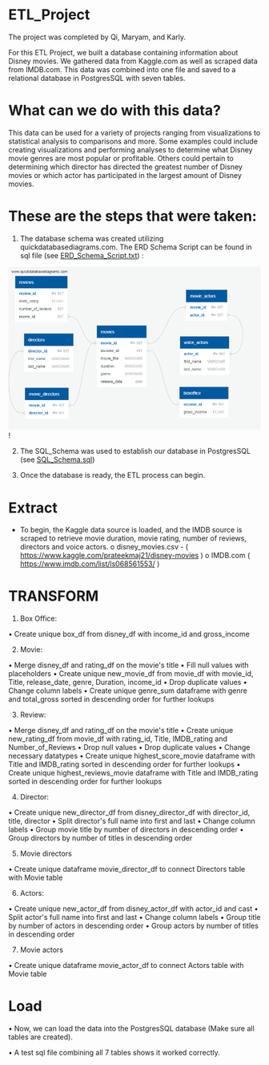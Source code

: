 # ETL_Project
The project was completed by Qi, Maryam, and Karly.

For this ETL Project, we built a database containing information about Disney movies. We gathered data from Kaggle.com as well as scraped data from IMDB.com. This data was combined into one file and saved to a relational database in PostgresSQL with seven tables. 


# What can we do with this data?
This data can be used for a variety of projects ranging from visualizations to statistical analysis to comparisons and more.
Some examples could include creating visualizations and performing analyses to determine what Disney movie genres are most popular or profitable. Others could pertain to determining which director has directed the greatest number of Disney movies or which actor has participated in the largest amount of Disney movies.


# These are the steps that were taken:

1.	The database schema was created utilizing quickdatabasediagrams.com. 
The ERD Schema Script can be found in sql file (see [ERD_Schema_Script.txt](sql/ERD_Schema_Script.txt)) :

![Disney_movie_ERD](sql/Disney_Movie_ERD.png)!

2.	The SQL_Schema was used to establish our database in PostgresSQL (see [SQL_Schema.sql](sql/SQL_Schema.sql))

3.	Once the database is ready, the ETL process can begin.

# Extract
-	To begin, the Kaggle data source is loaded, and the IMDB source is scraped to retrieve movie duration, movie rating, number of reviews, directors and voice actors. 
o	disney_movies.csv - ( https://www.kaggle.com/prateekmaj21/disney-movies )
o	IMDB.com ( https://www.imdb.com/list/ls068561553/ )

# TRANSFORM
1.	Box Office:

• Create unique box_df from disney_df with income_id and gross_income

2.	Movie:

• Merge disney_df and rating_df on the movie's title
• Fill null values with placeholders 
• Create unique new_movie_df from movie_df with movie_id, Title, release_date, genre, Duration, income_id
• Drop duplicate values
• Change column labels 
• Create unique genre_sum dataframe with genre and total_gross sorted in descending order for further lookups

3.	Review:

• Merge disney_df and rating_df on the movie's title
• Create unique new_rating_df from movie_df with rating_id, Title, IMDB_rating and Number_of_Reviews
• Drop null values
• Drop duplicate values
• Change necessary datatypes
• Create unique highest_score_movie dataframe with Title and IMDB_rating sorted in descending order for further lookups
• Create unique highest_reviews_movie dataframe with Title and IMDB_rating sorted in descending order for further lookups

4.	Director:

• Create unique new_director_df from disney_director_df with director_id, title, director 
• Split director's full name into first and last
• Change column labels
• Group movie title by number of directors in descending order
• Group directors by number of titles in descending order

5. Movie directors

• Create unique dataframe movie_director_df to connect Directors table with Movie table

6.	Actors:

• Create unique new_actor_df from disney_actor_df with actor_id and cast
• Split actor's full name into first and last
• Change column labels
• Group title by number of actors in descending order
• Group actors by number of titles in descending order

7. Movie actors

• Create unique dataframe movie_actor_df to connect Actors table with Movie table


# Load

• Now, we can load the data into the PostgresSQL database (Make sure all tables are created).

• A test sql file combining all 7 tables shows it worked correctly.

